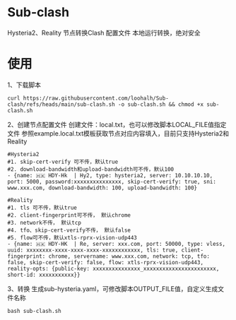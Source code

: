 # Sub-clash
Hysteria2、Reality 节点转换Clash 配置文件
本地运行转换，绝对安全
# 使用
1、下载脚本
```
curl https://raw.githubusercontent.com/loohalh/Sub-clash/refs/heads/main/sub-clash.sh -o sub-clash.sh && chmod +x sub-clash.sh
```
2、创建节点配置文件
创建文件：local.txt，也可以修改脚本LOCAL_FILE值指定文件
参照example.local.txt模板获取节点对应内容填入，目前只支持Hysteria2和Reality

```
#Hysteria2 
#1. skip-cert-verify 可不传，默认true
#2. download-bandwidth和upload-bandwidth可不传，默认100
- {name: 🇭🇰 HDY-Hk  | Hy2, type: hysteria2, server: 10.10.10.10, port: 5000, password:xxxxxxxxxxxxxxx, skip-cert-verify: true, sni: www.xxx.com, download-bandwidth: 100, upload-bandwidth: 100}

#Reality
#1. tls 可不传，默认true
#2. client-fingerprint可不传， 默认chrome
#3. network不传， 默认tcp
#4. tfo、skip-cert-verify不传， 默认false
#5. flow可不传，默认xtls-rprx-vision-udp443
- {name: 🇭🇰 HDY-HK  | Re, server: xxx.com, port: 50000, type: vless, uuid: xxxxxxxx-xxxx-xxxx-xxxx-xxxxxxxxxxxx, tls: true, client-fingerprint: chrome, servername: www.xxx.com, network: tcp, tfo: false, skip-cert-verify: false, flow: xtls-rprx-vision-udp443, reality-opts: {public-key: xxxxxxxxxxxxxxx_xxxxxxxxxxxxxxxxxxxxxxx, short-id: xxxxxxxxxxx}}
```
3、转换
生成sub-hysteria.yaml，可修改脚本OUTPUT_FILE值，自定义生成文件名称
```
bash sub-clash.sh
```

